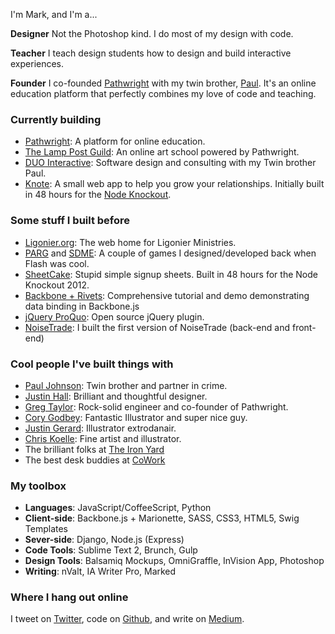 

I'm Mark, and I'm a...

__Designer__
Not the Photoshop kind. I do most of my design with code.

__Teacher__
I teach design students how to design and build interactive experiences.

__Founder__
I co-founded [Pathwright](www.pathwright.com) with my twin brother, [Paul](www.twitter.com/paul_johnson). It's an online education platform that perfectly combines my love of code and teaching.

### Currently building

* [Pathwright](www.pathwright.com): A platform for online education.
* [The Lamp Post Guild](www.lamppostguild.com): An online art school powered by Pathwright.
* [DUO Interactive](http://DUOInteractive.com): Software design and consulting with my Twin brother Paul.
* [Knote](www.knote.io): A small web app to help you grow your relationships. Initially built in 48 hours for the [Node Knockout](http://nodeknockout.com/).

### Some stuff I built before
* [Ligonier.org](www.ligonier.org): The web home for Ligonier Ministries.
* [PARG](http://www.portlandstudios.com/PARG/) and [SDME](http://www.portlandstudios.com/santa/): A couple of games I designed/developed back when Flash was cool.
* [SheetCake](www.sheetcakeapp.com): Stupid simple signup sheets. Built in 48 hours for the Node Knockout 2012.
* [Backbone + Rivets](https://github.com/wmdmark/backbone-rivets-example): Comprehensive tutorial and demo demonstrating data binding in Backbone.js
* [jQuery ProQuo](https://github.com/wmdmark/jquery-proquo): Open source jQuery plugin.
* [NoiseTrade](http://www.noisetrade.com): I built the first version of NoiseTrade (back-end and front-end)

### Cool people I've built things with

* [Paul Johnson](www.PaulNJohnson.com): Twin brother and partner in crime.
* [Justin Hall](Justinis.in): Brilliant and thoughtful designer.
* [Greg Taylor](http://gc-taylor.com/): Rock-solid engineer and co-founder of Pathwright.
* [Cory Godbey](http://corygodbey.com/): Fantastic Illustrator and super nice guy.
* [Justin Gerard](http://www.justingerard.com/): Illustrator extrodanair.
* [Chris Koelle](http://chriskoelle.com/): Fine artist and illustrator.
* The brilliant folks at [The Iron Yard](http://theironyard.com/)
* The best desk buddies at [CoWork](http://theironyard.com/cowork/)


### My toolbox

* __Languages__: JavaScript/CoffeeScript, Python
* __Client-side__: Backbone.js + Marionette, SASS, CSS3, HTML5, Swig Templates
* __Sever-side__: Django, Node.js (Express)
* __Code Tools__: Sublime Text 2, Brunch, Gulp
* __Design Tools__:  Balsamiq Mockups, OmniGraffle, InVision App, Photoshop
* __Writing__: nValt, IA Writer Pro, Marked




### Where I hang out online

I tweet on [Twitter](http://twitter.com/wmdmark), code on [Github](http://github.com/wmdmark), and write on [Medium](http://www.medium.com/@wmdmark).




